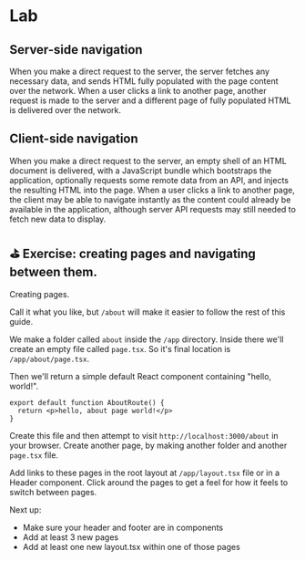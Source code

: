 # Lab

## Server-side navigation

When you make a direct request to the server, the server fetches any necessary data, and sends HTML fully populated with the page content over the network. When a user clicks a link to another page, another request is made to the server and a different page of fully populated HTML is delivered over the network.

## Client-side navigation

When you make a direct request to the server, an empty shell of an HTML document is delivered, with a JavaScript bundle which bootstraps the application, optionally requests some remote data from an API, and injects the resulting HTML into the page. When a user clicks a link to another page, the client may be able to navigate instantly as the content could already be available in the application, although server API requests may still needed to fetch new data to display.

## ⛳️ Exercise: creating pages and navigating between them.

Creating pages.

Call it what you like, but `/about` will make it easier to follow the rest of this guide.

We make a folder called `about` inside the `/app` directory. Inside there we'll create an empty file called `page.tsx`. So it's final location is `/app/about/page.tsx`.

Then we'll return a simple default React component containing "hello, world!".

```
export default function AboutRoute() {
  return <p>hello, about page world!</p>
}
```

Create this file and then attempt to visit `http://localhost:3000/about` in your browser. Create another page, by making another folder and another `page.tsx` file.

Add links to these pages in the root layout at `/app/layout.tsx` file or in a Header component. Click around the pages to get a feel for how it feels to switch between pages.

Next up:
- Make sure your header and footer are in components
- Add at least 3 new pages
- Add at least one new layout.tsx within one of those pages